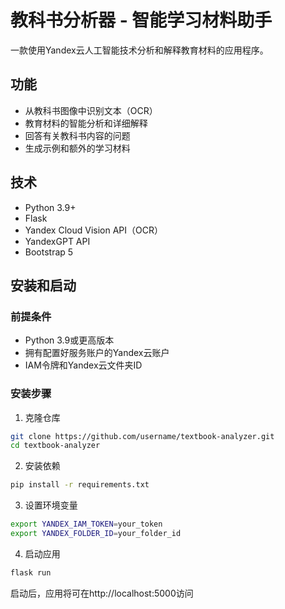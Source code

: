 # 教科书分析器 - 智能学习材料助手

一款使用Yandex云人工智能技术分析和解释教育材料的应用程序。

## 功能
- 从教科书图像中识别文本（OCR）
- 教育材料的智能分析和详细解释
- 回答有关教科书内容的问题
- 生成示例和额外的学习材料

## 技术
- Python 3.9+
- Flask
- Yandex Cloud Vision API（OCR）
- YandexGPT API
- Bootstrap 5

## 安装和启动

### 前提条件
- Python 3.9或更高版本
- 拥有配置好服务账户的Yandex云账户
- IAM令牌和Yandex云文件夹ID

### 安装步骤

1. 克隆仓库
```bash
git clone https://github.com/username/textbook-analyzer.git
cd textbook-analyzer
```

2. 安装依赖
```bash
pip install -r requirements.txt
```

3. 设置环境变量
```bash
export YANDEX_IAM_TOKEN=your_token
export YANDEX_FOLDER_ID=your_folder_id
```

4. 启动应用
```bash
flask run
```

启动后，应用将可在http://localhost:5000访问
